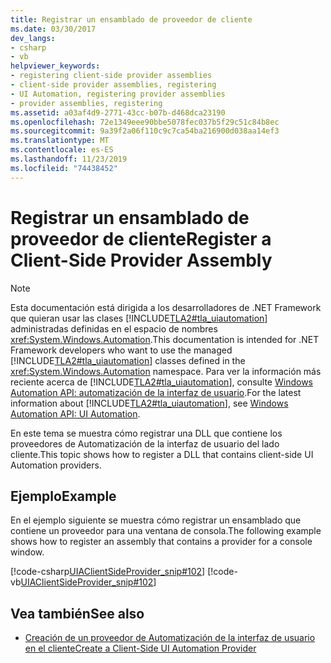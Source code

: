 ```yaml
---
title: Registrar un ensamblado de proveedor de cliente
ms.date: 03/30/2017
dev_langs:
- csharp
- vb
helpviewer_keywords:
- registering client-side provider assemblies
- client-side provider assemblies, registering
- UI Automation, registering provider assemblies
- provider assemblies, registering
ms.assetid: a03af4d9-2771-43cc-b07b-d468dca23190
ms.openlocfilehash: 72e1349eee90bbe5078fec037b5f29c51c84b8ec
ms.sourcegitcommit: 9a39f2a06f110c9c7ca54ba216900d038aa14ef3
ms.translationtype: MT
ms.contentlocale: es-ES
ms.lasthandoff: 11/23/2019
ms.locfileid: "74438452"
---
```

# <a name="register-a-client-side-provider-assembly"></a><span data-ttu-id="7f99d-102">Registrar un ensamblado de proveedor de cliente</span><span class="sxs-lookup"><span data-stu-id="7f99d-102">Register a Client-Side Provider Assembly</span></span>
> [!NOTE]
> <span data-ttu-id="7f99d-103">Esta documentación está dirigida a los desarrolladores de .NET Framework que quieran usar las clases [!INCLUDE[TLA2#tla_uiautomation](../../../includes/tla2sharptla-uiautomation-md.md)] administradas definidas en el espacio de nombres <xref:System.Windows.Automation>.</span><span class="sxs-lookup"><span data-stu-id="7f99d-103">This documentation is intended for .NET Framework developers who want to use the managed [!INCLUDE[TLA2#tla_uiautomation](../../../includes/tla2sharptla-uiautomation-md.md)] classes defined in the <xref:System.Windows.Automation> namespace.</span></span> <span data-ttu-id="7f99d-104">Para ver la información más reciente acerca de [!INCLUDE[TLA2#tla_uiautomation](../../../includes/tla2sharptla-uiautomation-md.md)], consulte [Windows Automation API: automatización de la interfaz de usuario](/windows/win32/winauto/entry-uiauto-win32).</span><span class="sxs-lookup"><span data-stu-id="7f99d-104">For the latest information about [!INCLUDE[TLA2#tla_uiautomation](../../../includes/tla2sharptla-uiautomation-md.md)], see [Windows Automation API: UI Automation](/windows/win32/winauto/entry-uiauto-win32).</span></span>  
  
 <span data-ttu-id="7f99d-105">En este tema se muestra cómo registrar una DLL que contiene los proveedores de Automatización de la interfaz de usuario del lado cliente.</span><span class="sxs-lookup"><span data-stu-id="7f99d-105">This topic shows how to register a DLL that contains client-side UI Automation providers.</span></span>  
  
## <a name="example"></a><span data-ttu-id="7f99d-106">Ejemplo</span><span class="sxs-lookup"><span data-stu-id="7f99d-106">Example</span></span>  
 <span data-ttu-id="7f99d-107">En el ejemplo siguiente se muestra cómo registrar un ensamblado que contiene un proveedor para una ventana de consola.</span><span class="sxs-lookup"><span data-stu-id="7f99d-107">The following example shows how to register an assembly that contains a provider for a console window.</span></span>  
  
 [!code-csharp[UIAClientSideProvider_snip#102](../../../samples/snippets/csharp/VS_Snippets_Wpf/UIAClientSideProvider_snip/CSharp/CSClientProgram.cs#102)]
 [!code-vb[UIAClientSideProvider_snip#102](../../../samples/snippets/visualbasic/VS_Snippets_Wpf/UIAClientSideProvider_snip/visualbasic/csclientprogram.vb#102)]  
  
## <a name="see-also"></a><span data-ttu-id="7f99d-108">Vea también</span><span class="sxs-lookup"><span data-stu-id="7f99d-108">See also</span></span>

- [<span data-ttu-id="7f99d-109">Creación de un proveedor de Automatización de la interfaz de usuario en el cliente</span><span class="sxs-lookup"><span data-stu-id="7f99d-109">Create a Client-Side UI Automation Provider</span></span>](create-a-client-side-ui-automation-provider.md)
